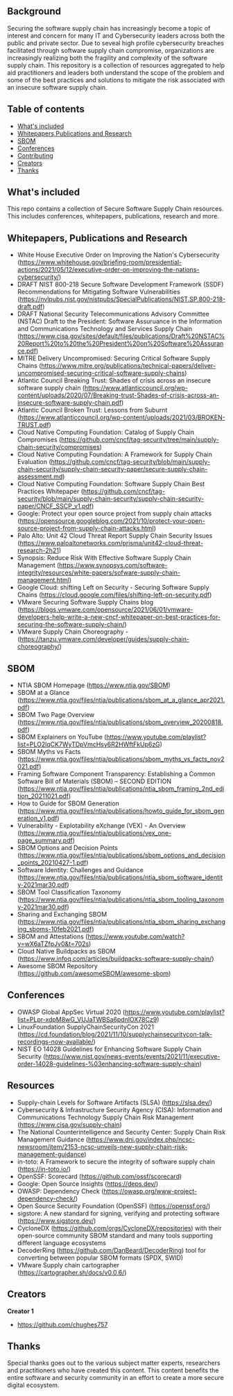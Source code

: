## Background

Securing the software supply chain has increasingly become a topic of interest and concern for many IT and Cybersecurity leaders across both the public and private sector. Due to seveal high profile cybersecurity breaches facilitated through software supply chain compromise, organizations are increasingly realizing both the fragility and complexity of the software supply chain. This repository is a collection of resources aggregated to help aid practitioners and leaders both understand the scope of the problem and some of the best practices and solutions to mitigate the risk associated with an insecure software supply chain. 

## Table of contents

- [What's included](#whats-included)
- [Whitepapers,Publications and Research](#whitepapers-publications-and-research)
- [SBOM](#sbom)
- [Conferences](#conferences)
- [Contributing](#contributing)
- [Creators](#creators)
- [Thanks](#thanks)

## What's included

This repo contains a collection of Secure Software Supply Chain resources. This includes conferences, whitepapers, publications, research and more. 


## Whitepapers, Publications and Research

- White House Executive Order on Improving the Nation's Cybersecurity (https://www.whitehouse.gov/briefing-room/presidential-actions/2021/05/12/executive-order-on-improving-the-nations-cybersecurity/)
- DRAFT NIST 800-218 Secure Software Development Framework (SSDF) Recommendations for Mitigating Software Vulnerabilities (https://nvlpubs.nist.gov/nistpubs/SpecialPublications/NIST.SP.800-218-draft.pdf)
- DRAFT National Security Telecommunications Advisory Committee (NSTAC) Draft to the President: Software Assuruance in the Information and Communications Technology and Services Supply Chain (https://www.cisa.gov/sites/default/files/publications/Draft%20NSTAC%20Report%20to%20the%20President%20on%20Software%20Assurance.pdf)
- MITRE Delivery Uncompromised: Securing Critical Software Supply Chains (https://www.mitre.org/publications/technical-papers/deliver-uncompromised-securing-critical-software-supply-chains)
- Atlantic Council Breaking Trust: Shades of crisis across an insecure software supply chain (https://www.atlanticcouncil.org/wp-content/uploads/2020/07/Breaking-trust-Shades-of-crisis-across-an-insecure-software-supply-chain.pdf)
- Atlantic Council Broken Trust: Lessons from Suburnt (https://www.atlanticcouncil.org/wp-content/uploads/2021/03/BROKEN-TRUST.pdf)
- Cloud Native Computing Foundation: Catalog of Supply Chain Compromises (https://github.com/cncf/tag-security/tree/main/supply-chain-security/compromises)
- Cloud Native Computing Foundation: A Framework for Supply Chain Evaluation (https://github.com/cncf/tag-security/blob/main/supply-chain-security/supply-chain-security-paper/secure-supply-chain-assessment.md)
- Cloud Native Computing Foundation: Software Supply Chain Best Practices Whitepaper  (https://github.com/cncf/tag-security/blob/main/supply-chain-security/supply-chain-security-paper/CNCF_SSCP_v1.pdf)
- Google: Protect your open source project from supply chain attacks (https://opensource.googleblog.com/2021/10/protect-your-open-source-project-from-supply-chain-attacks.html)
- Palo Alto: Unit 42 Cloud Threat Report Supply Chain Security Issues (https://www.paloaltonetworks.com/prisma/unit42-cloud-threat-research-2h21)
- Synopsis: Reduce Risk With Effective Software Supply Chain Management (https://www.synopsys.com/software-integrity/resources/white-papers/sofware-supply-chain-management.html)
- Google Cloud: shifting Left on Security - Securing Software Supply Chains (https://cloud.google.com/files/shifting-left-on-security.pdf)
- VMware Securing Software Supply Chains blog (https://blogs.vmware.com/opensource/2021/06/01/vmware-developers-help-write-a-new-cncf-whitepaper-on-best-practices-for-securing-the-software-supply-chain/)
- VMware Supply Chain Choreography - (https://tanzu.vmware.com/developer/guides/supply-chain-choreography/)

## SBOM

- NTIA SBOM Homepage (https://www.ntia.gov/SBOM)
- SBOM at a Glance (https://www.ntia.gov/files/ntia/publications/sbom_at_a_glance_apr2021.pdf)
- SBOM Two Page Overview (https://www.ntia.gov/files/ntia/publications/sbom_overview_20200818.pdf)
- SBOM Explainers on YouTube (https://www.youtube.com/playlist?list=PLO2lqCK7WyTDpVmcHsy6R2HWftFkUp6zG)
- SBOM Myths vs Facts (https://www.ntia.gov/files/ntia/publications/sbom_myths_vs_facts_nov2021.pdf)
- Framing Software Component Transparency: Establishing a Common Software Bill of Materials (SBOM) – SECOND EDITION (https://www.ntia.gov/files/ntia/publications/ntia_sbom_framing_2nd_edition_20211021.pdf)
- How to Guide for SBOM Generation (https://www.ntia.gov/files/ntia/publications/howto_guide_for_sbom_generation_v1.pdf)
- Vulnerability - Explotability eXchange (VEX) - An Overview (https://www.ntia.gov/files/ntia/publications/vex_one-page_summary.pdf)
- SBOM Options and Decision Points (https://www.ntia.gov/files/ntia/publications/sbom_options_and_decision_points_20210427-1.pdf)
- Software Identity: Challenges and Guidance (https://www.ntia.gov/files/ntia/publications/ntia_sbom_software_identity-2021mar30.pdf)
- SBOM Tool Classification Taxonomy (https://www.ntia.gov/files/ntia/publications/ntia_sbom_tooling_taxonomy-2021mar30.pdf)
- Sharing and Exchanging SBOM (https://www.ntia.gov/files/ntia/publications/ntia_sbom_sharing_exchanging_sboms-10feb2021.pdf)
- SBOM and Attestations (https://www.youtube.com/watch?v=wX6aTZfpJv0&t=702s)
- Cloud Native Buildpacks as SBOM (https://www.infoq.com/articles/buildpacks-software-supply-chain/)
- Awesome SBOM Repository (https://github.com/awesomeSBOM/awesome-sbom)

## Conferences

- OWASP Global AppSec Virtual 2020 (https://www.youtube.com/playlist?list=PLpr-xdpM8wG_VUJaTWBSa6pdnlOX78Cz9)
- LinuxFoundation SupplyChainSecurityCon 2021 (https://cd.foundation/blog/2021/11/10/supplychainsecuritycon-talk-recordings-now-available/)
- NIST EO 14028 Guidelines for Enhancing Software Supply Chain Security (https://www.nist.gov/news-events/events/2021/11/executive-order-14028-guidelines-%03enhancing-software-supply-chain) 

## Resources

- Supply-chain Levels for Software Artifacts (SLSA) (https://slsa.dev/)
- Cybersecurity & Infrastructure Security Agency (CISA): Information and Communications Technology Supply Chain Risk Management (https://www.cisa.gov/supply-chain)
- The National Counterintelligence and Security Center: Supply Chain Risk Management Guidance (https://www.dni.gov/index.php/ncsc-newsroom/item/2153-ncsc-unveils-new-supply-chain-risk-management-guidance)
- in-toto: A Framework to secure the integrity of software supply chain (https://in-toto.io/)
- OpenSSF: Scorecard (https://github.com/ossf/scorecard)
- Google: Open Source Insights (https://deps.dev/)
- OWASP: Dependency Check (https://owasp.org/www-project-dependency-check/)
- Open Source Security Foundation (OpenSSF) (https://openssf.org/)
- sigstore: A new standard for signing, verifying and protecting software (https://www.sigstore.dev/) 
- CycloneDX (https://github.com/orgs/CycloneDX/repositories) with their open-source community SBOM standard and many tools supporting different language ecosystems
- DecoderRing (https://github.com/DanBeard/DecoderRing) tool for converting between popular SBOM formats (SPDX, SWID)
- VMware Supply chain cartographer (https://cartographer.sh/docs/v0.0.6/) 

## Creators

**Creator 1**

- <https://github.com/chughes757>

## Thanks

Special thanks goes out to the various subject matter experts, researchers and practitioners who have created this content. This content benefits the entire software and security community in an effort to create a more secure digital ecosystem.

